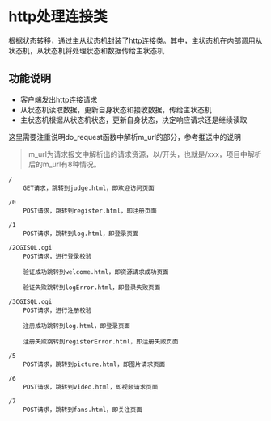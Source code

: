 # http处理连接类

根据状态转移，通过主从状态机封装了http连接类。其中，主状态机在内部调用从状态机，从状态机将处理状态和数据传给主状态机

## 功能说明

* 客户端发出http连接请求
* 从状态机读取数据，更新自身状态和接收数据，传给主状态机
* 主状态机根据从状态机状态，更新自身状态，决定响应请求还是继续读取

这里需要注重说明do_request函数中解析m_url的部分，参考推送中的说明
> m_url为请求报文中解析出的请求资源，以/开头，也就是/xxx，项目中解析后的m_url有8种情况。

    /
        GET请求，跳转到judge.html，即欢迎访问页面

    /0
        POST请求，跳转到register.html，即注册页面

    /1
        POST请求，跳转到log.html，即登录页面

    /2CGISQL.cgi
        POST请求，进行登录校验

        验证成功跳转到welcome.html，即资源请求成功页面

        验证失败跳转到logError.html，即登录失败页面

    /3CGISQL.cgi
        POST请求，进行注册校验

        注册成功跳转到log.html，即登录页面

        注册失败跳转到registerError.html，即注册失败页面

    /5
        POST请求，跳转到picture.html，即图片请求页面

    /6
        POST请求，跳转到video.html，即视频请求页面

    /7
        POST请求，跳转到fans.html，即关注页面